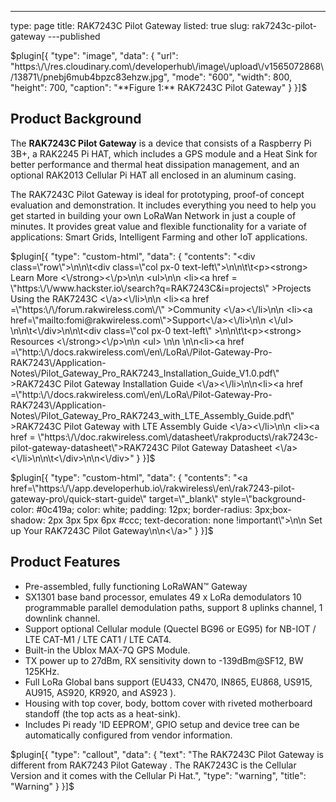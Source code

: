 ---
type: page
title: RAK7243C Pilot Gateway
listed: true
slug: rak7243c-pilot-gateway
---published

$plugin[{
    "type": "image",
    "data": {
        "url": "https:\/\/res.cloudinary.com\/developerhub\/image\/upload\/v1565072868\/13871\/pnebj6mub4bpzc83ehzw.jpg",
        "mode": "600",
        "width": 800,
        "height": 700,
        "caption": "**Figure 1:** RAK7243C Pilot Gateway"
    }
}]$

## Product Background

The **RAK7243C Pilot Gateway**  is a device that consists of a Raspberry Pi 3B+, a RAK2245 Pi HAT, which includes a GPS module and a Heat Sink for better performance and thermal heat dissipation management, and an optional RAK2013 Cellular Pi HAT all enclosed in an aluminum casing. 

The RAK7243C Pilot Gateway is ideal for prototyping, proof-of concept evaluation and demonstration. It includes everything you need to help you get started in building your own LoRaWan Network in just a couple of minutes.  It provides great value and flexible functionality for a variate of applications: Smart Grids, Intelligent Farming and other IoT applications.

$plugin[{
    "type": "custom-html",
    "data": {
        "contents": "<div class=\"row\">\n\n\t<div class=\"col px-0 text-left\">\n\n\t\t<p><strong> Learn More <\/strong><\/p>\n\n                <ul>\n\n                      <li><a href = \"https:\/\/www.hackster.io\/search?q=RAK7243C&i=projects\" >Projects Using the RAK7243C <\/a><\/li>\n\n                      <li><a href =\"https:\/\/forum.rakwireless.com\/\" >Community <\/a><\/li>\n\n                      <li><a href=\"mailto:fomi@rakwireless.com\">Support<\/a><\/li>\n\n               <\/ul>  \n\n\t<\/div>\n\n\t<div class=\"col px-0 text-left\" >\n\n\t\t<p><strong> Resources <\/strong><\/p>\n\n                    <ul> \n\n                           \n\n<li><a href =\"http:\/\/docs.rakwireless.com\/en\/LoRa\/Pilot-Gateway-Pro-RAK7243\/Application-Notes\/Pilot_Gateway_Pro_RAK7243_Installation_Guide_V1.0.pdf\" >RAK7243C Pilot Gateway  Installation Guide <\/a><\/li>\n\n<li><a href =\"http:\/\/docs.rakwireless.com\/en\/LoRa\/Pilot-Gateway-Pro-RAK7243\/Application-Notes\/Pilot_Gateway_Pro_RAK7243_with_LTE_Assembly_Guide.pdf\" >RAK7243C Pilot Gateway   with LTE Assembly Guide <\/a><\/li>\n\n <li><a href = \"https:\/\/doc.rakwireless.com\/datasheet\/rakproducts\/rak7243c-pilot-gateway-datasheet\">RAK7243C Pilot Gateway Datasheet <\/a><\/li>\n\n\t<\/div>\n\n<\/div>"
    }
}]$

$plugin[{
    "type": "custom-html",
    "data": {
        "contents": "<a href=\"https:\/\/app.developerhub.io\/rakwireless\/en\/rak7243-pilot-gateway-pro\/quick-start-guide\" target=\"_blank\" style=\"background-color: #0c419a; color: white; padding: 12px; border-radius: 3px;box-shadow: 2px 3px 5px 6px #ccc; text-decoration: none !important\">\n\n    Set up Your RAK7243C Pilot Gateway\n\n<\/a>"
    }
}]$

## Product Features

- Pre-assembled, fully functioning LoRaWAN™ Gateway
- SX1301 base band processor, emulates 49 x LoRa demodulators 10 programmable parallel demodulation paths, support 8 uplinks channel, 1 downlink channel.
- Support optional Cellular module (Quectel BG96 or EG95) for NB-IOT / LTE CAT-M1 / LTE CAT1 / LTE CAT4.
- Built-in the Ublox MAX-7Q GPS Module.
- TX power up to 27dBm, RX sensitivity down to -139dBm@SF12, BW 125KHz.
- Full LoRa Global bans support (EU433, CN470, IN865, EU868, US915, AU915, AS920, KR920, and AS923 ).
- Housing with top cover, body, bottom cover with riveted motherboard standoff (the top acts as a heat-sink).
- Includes Pi ready 'ID EEPROM', GPIO setup and device tree can be automatically configured from vendor information. 

$plugin[{
    "type": "callout",
    "data": {
        "text": "The RAK7243C Pilot Gateway is different from RAK7243 Pilot Gateway . The RAK7243C is the Cellular Version and it comes with the Cellular Pi Hat.",
        "type": "warning",
        "title": "Warning"
    }
}]$

